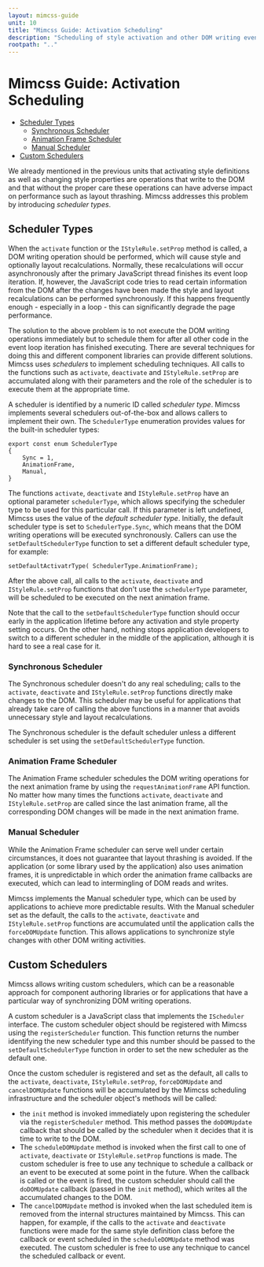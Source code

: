 ```yaml
---
layout: mimcss-guide
unit: 10
title: "Mimcss Guide: Activation Scheduling"
description: "Scheduling of style activation and other DOM writing events to avoid layout thrashing."
rootpath: ".."
---
```


# Mimcss Guide: Activation Scheduling

- [Scheduler Types](#scheduler-types)
  - [Synchronous Scheduler](#synchronous-scheduler)
  - [Animation Frame Scheduler](#animation-frame-scheduler)
  - [Manual Scheduler](#manual-scheduler)
- [Custom Schedulers](#custom-schedulers)

We already mentioned in the previous units that activating style definitions as well as changing style properties are operations that write to the DOM and that without the proper care these operations can have adverse impact on performance such as layout thrashing. Mimcss addresses this problem by introducing *scheduler types*.

## Scheduler Types
When the `activate` function or the `IStyleRule.setProp` method is called, a DOM writing operation should be performed, which will cause style and optionally layout recalculations. Normally, these recalculations will occur asynchronously after the primary JavaScript thread finishes its event loop iteration. If, however, the JavaScript code tries to read certain information from the DOM after the changes have been made the style and layout recalculations can be performed synchronously. If this happens frequently enough - especially in a loop - this can significantly degrade the page performance.

The solution to the above problem is to not execute the DOM writing operations immediately but to schedule them for after all other code in the event loop iteration has finished executing. There are several techniques for doing this and different component libraries can provide different solutions. Mimcss uses *schedulers* to implement scheduling techniques. All calls to the functions such as `activate`, `deactivate` and `IStyleRule.setProp` are accumulated along with their parameters and the role of the scheduler is to execute them at the appropriate time.

A scheduler is identified by a numeric ID called *scheduler type*. Mimcss implements several schedulers out-of-the-box and allows callers to implement their own. The `SchedulerType` enumeration provides values for the built-in scheduler types:

```tsx
export const enum SchedulerType
{
    Sync = 1,
    AnimationFrame,
    Manual,
}
```

The functions `activate`, `deactivate` and `IStyleRule.setProp` have an optional parameter `schedulerType`, which allows specifying the scheduler type to be used for this particular call. If this parameter is left undefined, Mimcss uses the value of the *default scheduler type*. Initially, the default scheduler type is set to `SchedulerType.Sync`, which means that the DOM writing operations will be executed synchronously. Callers can use the `setDefaultSchedulerType` function to set a different default scheduler type, for example:

```tsx
setDefaultActivatrType( SchedulerType.AnimationFrame);
```

After the above call, all calls to the `activate`, `deactivate` and `IStyleRule.setProp` functions that don't use the `schedulerType` parameter, will be scheduled to be executed on the next animation frame.

Note that the call to the `setDefaultSchedulerType` function should occur early in the application lifetime before any activation and style property setting occurs. On the other hand, nothing stops application developers to switch to a different scheduler in the middle of the application, although it is hard to see a real case for it.

### Synchronous Scheduler
The Synchronous scheduler doesn't do any real scheduling; calls to the `activate`, `deactivate` and `IStyleRule.setProp` functions directly make changes to the DOM. This scheduler may be useful for applications that already take care of calling the above functions in a manner that avoids unnecessary style and layout recalculations.

The Synchronous scheduler is the default scheduler unless a different scheduler is set using the `setDefaultSchedulerType` function.


### Animation Frame Scheduler
The Animation Frame scheduler schedules the DOM writing operations for the next animation frame by using the `requestAnimationFrame` API function. No matter how many times the functions `activate`, `deactivate` and `IStyleRule.setProp` are called since the last animation frame, all the corresponding DOM changes will be made in the next animation frame.

### Manual Scheduler
While the Animation Frame scheduler can serve well under certain circumstances, it does not guarantee that layout thrashing is avoided. If the application (or some library used by the application) also uses animation frames, it is unpredictable in which order the animation frame callbacks are executed, which can lead to intermingling of DOM reads and writes.

Mimcss implements the Manual scheduler type, which can be used by applications to achieve more predictable results. With the Manual scheduler set as the default, the calls to the `activate`, `deactivate` and `IStyleRule.setProp` functions are accumulated until the application calls the `forceDOMUpdate` function. This allows applications to synchronize style changes with other DOM writing activities.

## Custom Schedulers
Mimcss allows writing custom schedulers, which can be a reasonable approach for component authoring libraries or for applications that have a particular way of synchronizing DOM writing operations.

A custom scheduler is a JavaScript class that implements the `IScheduler` interface. The custom scheduler object should be registered with Mimcss using the `registerScheduler` function. This function returns the number identifying the new scheduler type and this number should be passed to the `setDefaultSchedulerType` function in order to set the new scheduler as the default one.

Once the custom scheduler is registered and set as the default, all calls to the `activate`, `deactivate`, `IStyleRule.setProp`, `forceDOMUpdate` and `cancelDOMUpdate` functions will be accumulated by the Mimcss scheduling infrastructure and the scheduler object's methods will be called:

- the `init` method is invoked immediately upon registering the scheduler via the `registerScheduler` method. This method passes the `doDOMUpdate` callback that should be called by the scheduler when it decides that it is time to write to the DOM.
- The `scheduleDOMUpdate` method is invoked when the first call to one of `activate`, `deactivate` or `IStyleRule.setProp` functions is made. The custom scheduler is free to use any technique to schedule a callback or an event to be executed at some point in the future. When the callback is called or the event is fired, the custom scheduler should call the `doDOMUpdate` callback (passed in the `init` method), which writes all the accumulated changes to the DOM.
- The `cancelDOMUpdate` method is invoked when the last scheduled item is removed from the internal structures maintained by Mimcss. This can happen, for example, if the calls to the `activate` and `deactivate` functions were made for the same style definition class before the callback or event scheduled in the `scheduleDOMUpdate` method was executed. The custom scheduler is free to use any technique to cancel the scheduled callback or event.




